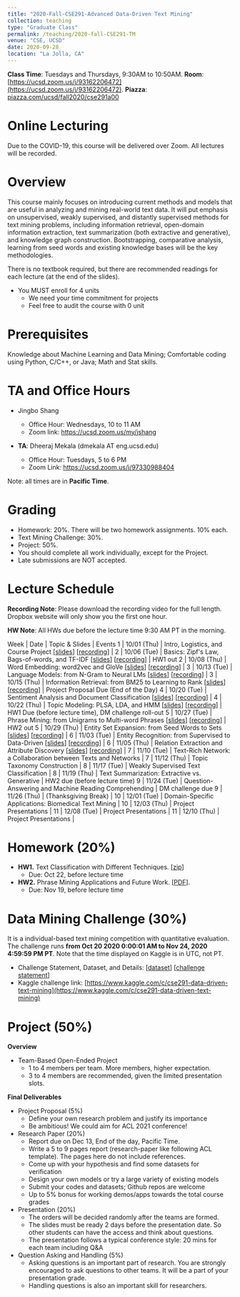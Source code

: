 ```yaml
---
title: "2020-Fall-CSE291-Advanced Data-Driven Text Mining"
collection: teaching
type: "Graduate Class"
permalink: /teaching/2020-fall-CSE291-TM
venue: "CSE, UCSD"
date: 2020-09-28
location: "La Jolla, CA"
---
```


**Class Time**: Tuesdays and Thursdays, 9:30AM to 10:50AM.  **Room**: [https://ucsd.zoom.us/j/93162206472](https://ucsd.zoom.us/j/93162206472).  **Piazza**: [piazza.com/ucsd/fall2020/cse291a00](https://piazza.com/ucsd/fall2020/cse291a00)


Online Lecturing
======

Due to the COVID-19, this course will be delivered over Zoom. All lectures will be recorded.

Overview
======

This course mainly focuses on introducing current methods and models that are useful in analyzing and mining real-world text data. It will put emphasis on unsupervised, weakly supervised, and distantly supervised methods for text mining problems, including information retrieval, open-domain information extraction, text summarization (both extractive and generative), and knowledge graph construction. Bootstrapping, comparative analysis, learning from seed words and existing knowledge bases will be the key methodologies.

There is no textbook required, but there are recommended readings for each lecture (at the end of the slides).

- You MUST enroll for 4 units
    - We need your time commitment for projects
    - Feel free to audit the course with 0 unit


Prerequisites
======

Knowledge about Machine Learning and Data Mining; Comfortable coding using Python, C/C++, or Java; Math and Stat skills.

TA and Office Hours
======

- Jingbo Shang
    - Office Hour: Wednesdays, 10 to 11 AM
    - Zoom link: https://ucsd.zoom.us/my/jshang

- **TA**: Dheeraj Mekala (dmekala AT eng.ucsd.edu)
    - Office Hour: Tuesdays, 5 to 6 PM
    - Zoom Link: https://ucsd.zoom.us/j/97330988404

Note: all times are in **Pacific Time**.

Grading
======

- Homework: 20%. There will be two homework assignments. 10% each. 
- Text Mining Challenge: 30%.
- Project: 50%.
- You should complete all work individually, except for the Project.
- Late submissions are NOT accepted.

Lecture Schedule
======

**Recording Note**: Please download the recording video for the full length. Dropbox website will only show you the first one hour.

**HW Note**: All HWs due before the lecture time 9:30 AM PT in the morning. 

Week | Date        | Topic & Slides                                                  | Events
1    | 10/01 (Thu) | Intro, Logistics, and Course Project [[slides](https://www.dropbox.com/s/reh9cdupvef8z34/lecture0_intro.pdf?dl=1)] [[recording](https://www.dropbox.com/sh/7dxwc218edt4069/AAD9T0Q6F33cJd57PooHl5j-a?dl=0)] |
2    | 10/06 (Tue) | Basics: Zipf's Law, Bags-of-words, and TF-IDF [[slides](https://www.dropbox.com/s/fu4uk8gz2nc1v15/lecture1_text_basics.pdf?dl=1)] [[recording](https://www.dropbox.com/sh/l5u2ictdekrtzm1/AADYRXzoAilCTfsGkMpV8Ngaa?dl=0)] | HW1 out
2    | 10/08 (Thu) | Word Embedding: word2vec and GloVe [[slides](https://www.dropbox.com/s/2xkgrjggiy98l1m/lecture2_word2vec.pdf?dl=1)] [[recording](https://www.dropbox.com/sh/gynerol8jqnmn0h/AAD-QdWWheQnG_GmSmwYTpEra?dl=0)] |
3    | 10/13 (Tue) | Language Models: from N-Gram to Neural LMs [[slides](https://www.dropbox.com/s/day8thlstztykuf/lecture3_lm.pdf?dl=1)] [[recording](https://www.dropbox.com/sh/wj4bc5u2ekp228l/AAAyt3FxdhOQbwgvBKQ_ecTEa?dl=0)] |
3    | 10/15 (Thu) | Information Retrieval: from BM25 to Learning to Rank [[slides](https://www.dropbox.com/s/j81l7prcg87ifus/lecture4_ir.pdf?dl=1)] [[recording](https://www.dropbox.com/sh/z2zzmq9rug844cp/AAAKRr6ughK_RBa-IWeEVfUIa?dl=0)] | Project Proposal Due (End of the Day)
4    | 10/20 (Tue) | Sentiment Analysis and Document Classification [[slides](https://www.dropbox.com/s/wljpuhvox9hxnbc/lecture5_sentiment.pdf?dl=1)] [[recording](https://www.dropbox.com/sh/gcbvawtx5hnd5vy/AABanutPv3ZsuUJ2iRyqkU24a?dl=0)] |
4    | 10/22 (Thu) | Topic Modeling: PLSA, LDA, and HMM [[slides](https://www.dropbox.com/s/es7k0dievp1l3g3/lecture6_lda.pdf?dl=1)] [[recording](https://www.dropbox.com/sh/r1bk26e1qdhx718/AACxdvf6p9o4MjX17n-pMK8Ca?dl=0)] | HW1 Due (before lecture time), DM challenge roll-out
5    | 10/27 (Tue) | Phrase Mining: from Unigrams to Multi-word Phrases [[slides](https://www.dropbox.com/s/ajehhah026vh0w8/lecture7_phrase.pdf?dl=1)] [[recording](https://www.dropbox.com/sh/z6nfgt4wnz6eb69/AAAwo0Vytybtvn6mnQADTGm8a?dl=0)]            | HW2 out
5    | 10/29 (Thu) | Entity Set Expansion: from Seed Words to Sets [[slides](https://www.dropbox.com/s/6znm25o1tr9prg5/lecture8_set_expan.pdf?dl=1)] [[recording](https://www.dropbox.com/sh/rlf2nn99fj5zjpg/AADNalVIPdoHE_BV6buZ-Jy4a?dl=0)] |
6    | 11/03 (Tue) | Entity Recognition: from Supervised to Data-Driven [[slides](https://www.dropbox.com/s/5e4puq198iwlg81/lecture9_ner.pdf?dl=1)] [[recording](https://www.dropbox.com/sh/5ngvwkqu3y3c3yx/AAAChta-14LfWv-wzA830sqza?dl=0)] |
6    | 11/05 (Thu) | Relation Extraction and Attribute Discovery [[slides](https://www.dropbox.com/s/xomolpsns48lozy/lecture10_open_ie.pdf?dl=1)] [[recording](https://www.dropbox.com/sh/2f40ztj7ebvyer3/AACsphjXr3LA4n0HC0UZsbc4a?dl=0)] |
7    | 11/10 (Tue) | Text-Rich Network: a Collaboration between Texts and Networks   |
7    | 11/12 (Thu) | Topic Taxonomy Construction                                     |
8    | 11/17 (Tue) | Weakly Supervised Text Classification                           |
8    | 11/19 (Thu) | Text Summarization: Extractive vs. Generative                   | HW2 due (before lecture time)
9    | 11/24 (Tue) | Question-Answering and Machine Reading Comprehending            | DM challenge due
9    | 11/26 (Thu) | (Thanksgiving Break)                                            |
10   | 12/01 (Tue) | Domain-Specific Applications: Biomedical Text Mining            |
10   | 12/03 (Thu) | Project Presentations                                           |
11   | 12/08 (Tue) | Project Presentations                                           |
11   | 12/10 (Thu) | Project Presentations                                           |

Homework (20%)
======

- **HW1.** Text Classification with Different Techniques. [[zip](https://www.dropbox.com/s/59b5mwx82xxfc3n/HW-1.zip?dl=1)]
    - Due: Oct 22, before lecture time
- **HW2.** Phrase Mining Applications and Future Work. [[PDF](https://www.dropbox.com/s/42xtzd12uljy4mb/CSE291_Text_Mining___HW2.pdf?dl=1)].
    - Due: Nov 19, before lecture time

Data Mining Challenge (30%)
======

It is a individual-based text mining competition with quantitative evaluation. 
The challenge runs **from Oct 20 2020 0:00:01 AM to Nov 24, 2020 4:59:59 PM PT**. Note that the time displayed on Kaggle is in UTC, not PT.

- Challenge Statement, Dataset, and Details: [[dataset](https://www.dropbox.com/s/pc7hb7m0x62fsi9/Challenge.zip?dl=1)] [[challenge statement](https://www.dropbox.com/s/5nzjspyhd8a5r2u/CSE291_Text_Mining___DM_Challenge.pdf?dl=1)]
- Kaggle challenge link: [https://www.kaggle.com/c/cse291-data-driven-text-mining](https://www.kaggle.com/c/cse291-data-driven-text-mining)

Project (50%)
======

**Overview**
- Team-Based Open-Ended Project
    - 1 to 4 members per team. More members, higher expectation.
    - 3 to 4 members are recommended, given the limited presentation slots.

**Final Deliverables**
- Project Proposal (5%)
    - Define your own research problem and justify its importance
    - Be ambitious! We could aim for ACL 2021 conference!
- Research Paper (20%)
    - Report due on Dec 13, End of the day, Pacific Time. 
    - Write a 5 to 9 pages report (research-paper like following ACL template). The pages here do not include references.
    - Come up with your hypothesis and find some datasets for verification
    - Design your own models or try a large variety of existing models
    - Submit your codes and datasets; Github repos are welcome
    - Up to 5% bonus for working demos/apps towards the total course grades
- Presentation (20%)
    - The orders will be decided randomly after the teams are formed.
    - The slides must be ready 2 days before the presentation date. So other students can have the access and think about questions.
    - The presentation follows a typical conference style: 20 mins for each team including Q&A
- Question Asking and Handling (5%)
    - Asking questions is an important part of research. You are strongly encouraged to ask 
    questions to other teams. It will be a part of your presentation grade.
    - Handling questions is also an important skill for researchers. 
